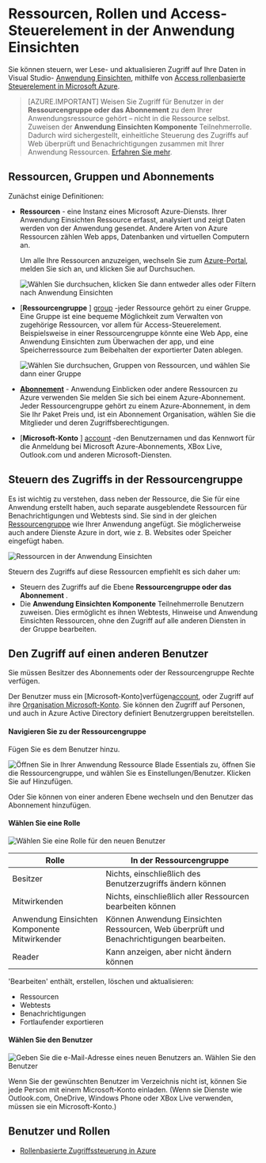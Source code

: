 <properties
    pageTitle="Ressourcen, die Rollen und Access-Steuerelement in der Anwendung Einsichten"
    description="Besitzer, Mitwirkende und Leser von Ihrer Organisation Einsichten."
    services="application-insights"
    documentationCenter=""
    authors="alancameronwills"
    manager="douge"/>

<tags
    ms.service="application-insights"
    ms.workload="tbd"
    ms.tgt_pltfrm="ibiza"
    ms.devlang="na"
    ms.topic="article"
    ms.date="05/07/2016"
    ms.author="awills"/>

# <a name="resources-roles-and-access-control-in-application-insights"></a>Ressourcen, Rollen und Access-Steuerelement in der Anwendung Einsichten

Sie können steuern, wer Lese- und aktualisieren Zugriff auf Ihre Daten in Visual Studio- [Anwendung Einsichten][start], mithilfe von [Access rollenbasierte Steuerelement in Microsoft Azure](../active-directory/role-based-access-control-configure.md).

> [AZURE.IMPORTANT] Weisen Sie Zugriff für Benutzer in der **Ressourcengruppe oder das Abonnement** zu dem Ihrer Anwendungsressource gehört – nicht in die Ressource selbst. Zuweisen der **Anwendung Einsichten Komponente** Teilnehmerrolle. Dadurch wird sichergestellt, einheitliche Steuerung des Zugriffs auf Web überprüft und Benachrichtigungen zusammen mit Ihrer Anwendung Ressourcen. [Erfahren Sie mehr](#access).


## <a name="resources-groups-and-subscriptions"></a>Ressourcen, Gruppen und Abonnements

Zunächst einige Definitionen:

* **Ressourcen** - eine Instanz eines Microsoft Azure-Diensts. Ihrer Anwendung Einsichten Ressource erfasst, analysiert und zeigt Daten werden von der Anwendung gesendet.  Andere Arten von Azure Ressourcen zählen Web apps, Datenbanken und virtuellen Computern an.

    Um alle Ihre Ressourcen anzuzeigen, wechseln Sie zum [Azure-Portal][portal], melden Sie sich an, und klicken Sie auf Durchsuchen.

    ![Wählen Sie durchsuchen, klicken Sie dann entweder alles oder Filtern nach Anwendung Einsichten](./media/app-insights-resources-roles-access-control/10-browse.png)

<a name="resource-group"></a>

* [**Ressourcengruppe** ] [ group] -jeder Ressource gehört zu einer Gruppe. Eine Gruppe ist eine bequeme Möglichkeit zum Verwalten von zugehörige Ressourcen, vor allem für Access-Steuerelement. Beispielsweise in einer Ressourcengruppe könnte eine Web App, eine Anwendung Einsichten zum Überwachen der app, und eine Speicherressource zum Beibehalten der exportierter Daten ablegen.


    ![Wählen Sie durchsuchen, Gruppen von Ressourcen, und wählen Sie dann einer Gruppe](./media/app-insights-resources-roles-access-control/11-group.png)

* [**Abonnement**](https://manage.windowsazure.com) - Anwendung Einblicken oder andere Ressourcen zu Azure verwenden Sie melden Sie sich bei einem Azure-Abonnement. Jeder Ressourcengruppe gehört zu einem Azure-Abonnement, in dem Sie Ihr Paket Preis und, ist ein Abonnement Organisation, wählen Sie die Mitglieder und deren Zugriffsberechtigungen.
* [**Microsoft-Konto** ] [ account] -den Benutzernamen und das Kennwort für die Anmeldung bei Microsoft Azure-Abonnements, XBox Live, Outlook.com und anderen Microsoft-Diensten.


## <a name="access"></a>Steuern des Zugriffs in der Ressourcengruppe

Es ist wichtig zu verstehen, dass neben der Ressource, die Sie für eine Anwendung erstellt haben, auch separate ausgeblendete Ressourcen für Benachrichtigungen und Webtests sind. Sie sind in der gleichen [Ressourcengruppe](#resource-group) wie Ihrer Anwendung angefügt. Sie möglicherweise auch andere Dienste Azure in dort, wie z. B. Websites oder Speicher eingefügt haben.

![Ressourcen in der Anwendung Einsichten](./media/app-insights-resources-roles-access-control/00-resources.png)

Steuern des Zugriffs auf diese Ressourcen empfiehlt es sich daher um:

* Steuern des Zugriffs auf die Ebene **Ressourcengruppe oder das Abonnement** .
* Die **Anwendung Einsichten Komponente** Teilnehmerrolle Benutzern zuweisen. Dies ermöglicht es ihnen Webtests, Hinweise und Anwendung Einsichten Ressourcen, ohne den Zugriff auf alle anderen Diensten in der Gruppe bearbeiten.

## <a name="to-provide-access-to-another-user"></a>Den Zugriff auf einen anderen Benutzer

Sie müssen Besitzer des Abonnements oder der Ressourcengruppe Rechte verfügen.

Der Benutzer muss ein [Microsoft-Konto]verfügen[account], oder Zugriff auf ihre [Organisation Microsoft-Konto](..\active-directory\sign-up-organization.md). Sie können den Zugriff auf Personen, und auch in Azure Active Directory definiert Benutzergruppen bereitstellen.

#### <a name="navigate-to-the-resource-group"></a>Navigieren Sie zu der Ressourcengruppe

Fügen Sie es dem Benutzer hinzu.

![Öffnen Sie in Ihrer Anwendung Ressource Blade Essentials zu, öffnen Sie die Ressourcengruppe, und wählen Sie es Einstellungen/Benutzer. Klicken Sie auf Hinzufügen.](./media/app-insights-resources-roles-access-control/01-add-user.png)

Oder Sie können von einer anderen Ebene wechseln und den Benutzer das Abonnement hinzufügen.

#### <a name="select-a-role"></a>Wählen Sie eine Rolle

![Wählen Sie eine Rolle für den neuen Benutzer](./media/app-insights-resources-roles-access-control/03-role.png)

Rolle | In der Ressourcengruppe
---|---
Besitzer | Nichts, einschließlich des Benutzerzugriffs ändern können
Mitwirkenden | Nichts, einschließlich aller Ressourcen bearbeiten können
Anwendung Einsichten Komponente Mitwirkender | Können Anwendung Einsichten Ressourcen, Web überprüft und Benachrichtigungen bearbeiten.
Reader | Kann anzeigen, aber nicht ändern können

'Bearbeiten' enthält, erstellen, löschen und aktualisieren:

* Ressourcen
* Webtests
* Benachrichtigungen
* Fortlaufender exportieren

#### <a name="select-the-user"></a>Wählen Sie den Benutzer


![Geben Sie die e-Mail-Adresse eines neuen Benutzers an. Wählen Sie den Benutzer](./media/app-insights-resources-roles-access-control/04-user.png)

Wenn Sie der gewünschten Benutzer im Verzeichnis nicht ist, können Sie jede Person mit einem Microsoft-Konto einladen.
(Wenn sie Dienste wie Outlook.com, OneDrive, Windows Phone oder XBox Live verwenden, müssen sie ein Microsoft-Konto.)



## <a name="users-and-roles"></a>Benutzer und Rollen

* [Rollenbasierte Zugriffssteuerung in Azure](../active-directory/role-based-access-control-configure.md)



<!--Link references-->

[account]: https://account.microsoft.com
[group]: ../resource-group-overview.md
[portal]: https://portal.azure.com/
[start]: app-insights-overview.md
